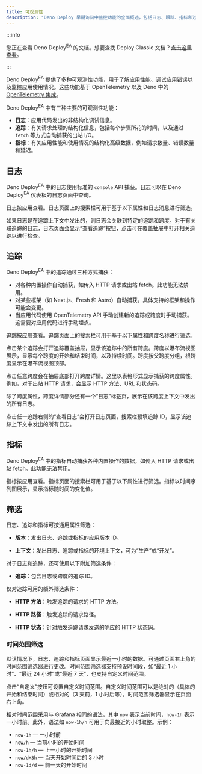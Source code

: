 ```yaml
---
title: 可观测性
description: "Deno Deploy 早期访问中监控功能的全面概述，包括日志、跟踪、指标和过滤选项。"
---
```


:::info

您正在查看 Deno Deploy<sup>EA</sup> 的文档。想要查找 Deploy Classic 文档？[点击这里查看](/deploy/)。

:::

Deno Deploy<sup>EA</sup> 提供了多种可观测性功能，用于了解应用性能、调试应用错误以及监控应用使用情况。这些功能基于 OpenTelemetry 以及 Deno 中的 [OpenTelemetry 集成](/runtime/fundamentals/open_telemetry/)。

Deno Deploy<sup>EA</sup> 中有三种主要的可观测性功能：

- **日志**：应用代码发出的非结构化调试信息。
- **追踪**：有关请求处理的结构化信息，包括每个步骤所花的时间，以及通过 `fetch` 等方式自动捕获的出站 I/O。
- **指标**：有关应用性能和使用情况的结构化高级数据，例如请求数量、错误数量和延迟。

## 日志

Deno Deploy<sup>EA</sup> 中的日志使用标准的 `console` API 捕获。日志可以在 Deno Deploy<sup>EA</sup> 仪表板的日志页面中查询。

日志按应用查看。日志页面上的搜索栏可用于基于以下属性和日志消息进行筛选。

如果日志是在追踪上下文中发出的，则日志会关联到特定的追踪和跨度。对于有关联追踪的日志，日志页面会显示“查看追踪”按钮，点击可在覆盖抽屉中打开相关追踪以进行检查。

## 追踪

Deno Deploy<sup>EA</sup> 中的追踪通过三种方式捕获：

- 对各种内置操作自动捕获，如传入 HTTP 请求或出站 fetch。此功能无法禁用。
- 对某些框架（如 Next.js、Fresh 和 Astro）自动捕获。具体支持的框架和操作可能会变更。
- 当应用代码使用 OpenTelemetry API 手动创建新的追踪或跨度时手动捕获。这需要对应用代码进行手动埋点。

追踪按应用查看。追踪页面上的搜索栏可用于基于以下属性和跨度名称进行筛选。

点击某个追踪会打开追踪覆盖抽屉，显示该追踪中的所有跨度。跨度以瀑布流视图展示，显示每个跨度的开始和结束时间，以及持续时间。跨度按父跨度分组，根跨度显示在瀑布流视图顶部。

点击任意跨度会在抽屉底部打开跨度详情。这里以表格形式显示捕获的跨度属性。例如，对于出站 HTTP 请求，会显示 HTTP 方法、URL 和状态码。

除了跨度属性，跨度详情部分还有一个“日志”标签页，展示在该跨度上下文中发出的所有日志。

点击任一追踪右侧的“查看日志”会打开日志页面，搜索栏预填追踪 ID，显示该追踪上下文中发出的所有日志。

## 指标

Deno Deploy<sup>EA</sup> 中的指标自动捕获各种内置操作的数据，如传入 HTTP 请求或出站 fetch。此功能无法禁用。

指标按应用查看。指标页面的搜索栏可用于基于以下属性进行筛选。指标以时间序列图展示，显示指标随时间的变化值。

## 筛选

日志、追踪和指标可按通用属性筛选：

- **版本**：发出日志、追踪或指标的应用版本 ID。

- **上下文**：发出日志、追踪或指标的环境上下文，可为“生产”或“开发”。

对于日志和追踪，还可使用以下附加筛选条件：

- **追踪**：包含日志或跨度的追踪 ID。

仅对追踪可用的额外筛选条件：

- **HTTP 方法**：触发追踪的请求的 HTTP 方法。

- **HTTP 路径**：触发追踪的请求路径。

- **HTTP 状态**：针对触发追踪请求发送的响应的 HTTP 状态码。

### 时间范围筛选

默认情况下，日志、追踪和指标页面显示最近一小时的数据。可通过页面右上角的时间范围筛选器进行更改。时间范围筛选器支持预设时间段，如“最近 1 小时”、“最近 24 小时”或“最近 7 天”，也支持自定义时间范围。

点击“自定义”按钮可设置自定义时间范围。自定义时间范围可以是绝对的（具体的开始和结束时间）或相对的（3 天前，1 小时后等）。时间范围筛选器显示在页面右上角。

相对时间范围采用与 Grafana 相同的语法，其中 `now` 表示当前时间，`now-1h` 表示一小时前。此外，语法如 `now-1h/h` 可用于向最接近的小时取整。示例：

- `now-1h` — 一小时前
- `now/h` — 当前小时的开始时间
- `now-1h/h` — 上一小时的开始时间
- `now/d+3h` — 当天开始时间后的 3 小时
- `now-1d/d` — 前一天的开始时间